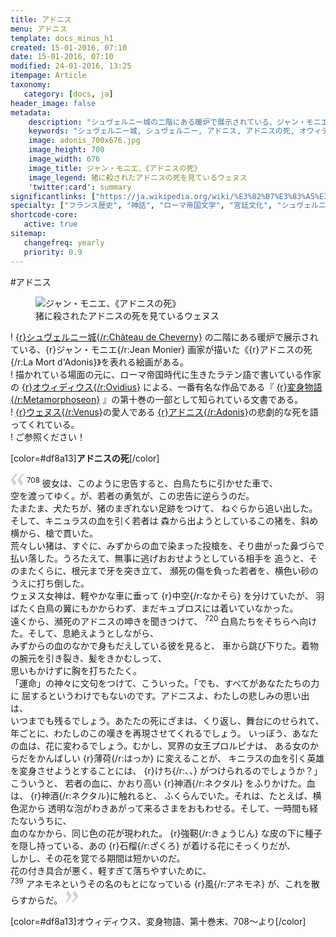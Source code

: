 ```yaml
---
title: アドニス
menu: アドニス
template: docs_minus_h1
created: 15-01-2016, 07:10
date: 15-01-2016, 07:10
modified: 24-01-2016, 13:25
itempage: Article
taxonomy:
   category: [docs, ja]
header_image: false
metadata:
    description: "シュヴェルニー城の二階にある暖炉で展示されている、ジャン・モニエ画家が描いたアドニスの死を表れる絵画の元に、オウィディウス作家が書いた変身物語の第十巻末のアドニス章を語る文書"
    keywords: "シュヴェルニー城, シュヴェルニー, アドニス, アドニスの死, オウィディウス, 変身物語, ジャン・モニエ, Cheverny, Jean MONIER, Adonis, La Mort d'Adonis, Château de Cheverny"
    image: adonis_700x676.jpg
    image_height: 700
    image_width: 676
    image_title: ジャン・モニエ、《アドニスの死》
    image_legend: 猪に殺されたアドニスの死を見ているウェヌス
    'twitter:card': summary
significantlinks: ["https://ja.wikipedia.org/wiki/%E3%82%B7%E3%83%A5%E3%83%B4%E3%82%A7%E3%83%AB%E3%83%8B%E3%83%BC%E5%9F%8E", "https://ja.wikipedia.org/wiki/%E3%82%AA%E3%82%A6%E3%82%A3%E3%83%87%E3%82%A3%E3%82%A6%E3%82%B9", "https://ja.wikipedia.org/wiki/%E5%A4%89%E8%BA%AB%E7%89%A9%E8%AA%9E", "https://ja.wikipedia.org/wiki/%E3%82%A2%E3%83%89%E3%83%BC%E3%83%8B%E3%82%B9", "https://ja.wikipedia.org/wiki/%E3%82%A6%E3%82%A7%E3%83%8C%E3%82%B9"]
specialty: ["フランス歴史", "神話", "ローマ帝国文学", "宮廷文化", "シュヴェルニー城", "シュヴェルニー", "アドニス", "アドニスの死", "オウィディウス", "変身物語", "ジャン・モニエ", "Cheverny", "Jean MONIER", "Adonis", "La Mort d'Adonis", "Château de Cheverny"]
shortcode-core:
   active: true
sitemap:
   changefreq: yearly
   priority: 0.9
---
```

#アドニス

<figure><picture>
<source
sizes="(max-width: 767px) 98vw, (min-width: 959px) 50vw, 86vw"
srcset="
/user/sites/docs/pages/01.home/03.chateaux-de-la-loire/03.cheverny/01.adonis/adonis-280.webp 280w,
/user/sites/docs/pages/01.home/03.chateaux-de-la-loire/03.cheverny/01.adonis/adonis-380.webp 380w,
/user/sites/docs/pages/01.home/03.chateaux-de-la-loire/03.cheverny/01.adonis/adonis-480.webp 480w,
/user/sites/docs/pages/01.home/03.chateaux-de-la-loire/03.cheverny/01.adonis/adonis-640.webp 640w,
/user/sites/docs/pages/01.home/03.chateaux-de-la-loire/03.cheverny/01.adonis/adonis_700x676.webp 700w"
type="image/webp">
<img src="/user/sites/docs/pages/01.home/03.chateaux-de-la-loire/02.chenonceau/01.diane/diane_700x1050.jpg" alt="ジャン・モニエ、《アドニスの死》" title="ジャン・モニエ、《アドニスの死》" class="class-diane-img"
sizes="(max-width: 767px) 98vw, (min-width: 959px) 50vw, 86vw"
srcset="
/user/sites/docs/pages/01.home/03.chateaux-de-la-loire/03.cheverny/01.adonis/adonis-280.jpg 280w,
/user/sites/docs/pages/01.home/03.chateaux-de-la-loire/03.cheverny/01.adonis/adonis-380.jpg 380w,
/user/sites/docs/pages/01.home/03.chateaux-de-la-loire/03.cheverny/01.adonis/adonis-480.jpg 480w,
/user/sites/docs/pages/01.home/03.chateaux-de-la-loire/03.cheverny/01.adonis/adonis-640.jpg 640w,
/user/sites/docs/pages/01.home/03.chateaux-de-la-loire/03.cheverny/01.adonis/adonis_700x676.jpg 700w"
>
</picture><figcaption>猪に殺された<wbr>アドニスの死を<wbr>見ているウェヌス</figcaption></figure>

! [{r}シュヴェルニー城{/r:Château&#160;de&#160;Cheverny}][1] の二階にある暖炉で<wbr>展示されている、{r}ジャン・モニエ{/r:Jean&#160;Monier} 画家が描いた《{r}アドニスの死{/r:La&#160;Mort&#160;d'Adonis}》を表れる絵画がある。  
! 描かれている<wbr>場面の元に、ローマ帝国時代に<wbr>生きたラテン語で<wbr>書いている作家の [{r}オウィディウス{/r:Ovidius}][2] による、一番有名な<wbr>作品である『 [{r}変身物語{/r:Metamorphoseon}][3] 』の第十巻の一部として<wbr>知られている文書である。  
! [{r}ウェヌス{/r:Venus}][4]の愛人である [{r}アドニス{/r:Adonis}][5]の悲劇的な死を<wbr>語ってくれている。  
! ご参照ください！

[color=#df8a13]**アドニスの死**[/color]  

<span><svg xmlns="http://www.w3.org/2000/svg" version="1" width="22px" height="22px" viewBox="0 0 78 78" fill="lightgrey" opacity="1"><path d="M76.5 9.0009L57.0898 32.605c-.88226 1.10283-.88226 1.54397-.88226 1.76454 0 1.10286 1.76455 3.30857 2.8674 4.632l13.0167 14.99877L61.50123 74.9545 50.4727 59.51456c-2.87047-3.97028-10.80793-15.88413-10.80793-19.19267 0-1.76458.6617-2.4263 6.6171-9.7051C60.8395 12.74754 63.04522 10.98297 70.98575 3.0455L76.5 9.00092zm-38.16172 0L18.9281 32.605c-.88228 1.10283-.88228 1.54397-.88228 1.76454 0 1.10286 1.76457 3.30857 2.86742 4.632L33.92688 54.0003 23.3395 74.9545 12.30793 59.51456C9.44053 55.54428 1.5 43.63043 1.5 40.3219c0-1.76458.6617-2.4263 6.6171-9.7051C22.67475 12.74754 24.88043 10.98297 32.82097 3.0455l5.51732 5.9554z"/></svg></span>
<sup>708</sup> 彼女は、このように忠告すると、白鳥たちに引かせた車で、   
空を渡ってゆく。が、若者の勇気が、この忠告に逆らうのだ。   
たまたま、犬たちが、猪のまぎれない足跡を<wbr>つけて、
ねぐらから<wbr>追い出した。そして、キニュラスの血を引く<wbr>若者は
森から出ようと<wbr>しているこの猪を、斜め横から、槍で貫いた。  
荒々しい猪は、すぐに、みずからの血で染まった<wbr>投槍を、そり曲がった<wbr>鼻づらで
払い落した。うろたえて、無事に逃げ<wbr>おおせようとしている<wbr>相手を
追うと、そのまたくらに、根元まで<wbr>牙を突き立て、
瀕死の傷を<wbr>負った若者を、横色い砂のうえに<wbr>打ち倒した。  
ウェヌス女神は、軽やかな<wbr>車に垂って {r}中空{/r:なかそら} を<wbr>分けていたが、 
羽ばたく<wbr>白鳥の翼にもかからわず、まだキュブロスに<wbr>は着いていなかった。  
遠くから、瀕死の<wbr>アドニスの呻きを聞き<wbr>つけて、
<sup>720</sup> 白鳥たちを<wbr>そちらヘ向けた。そして、息絶えようとしながら、    
みずからの血のなかで<wbr>身もだえしている彼を<wbr>見ると、
車から跳び<wbr>下りた。着物の腕元を<wbr>引き裂き、髪を<wbr>きかむしって、    
思いもかけずに胸を<wbr>打ちたたく。  
「運命」の神々に文句を<wbr>つけて、こういった。「でも、すべてが<wbr>あなたたちの力に
屈すると<wbr>いうわけでもないのです。アドニスよ、わたしの<wbr>悲しみの思い出は、  
いつまでも残るでしょう。あたたの死にざまは、くり返し、舞台に<wbr>のせられて、
年ごとに、わたしのこの嘆きを<wbr>再現させて<wbr>くれるでしょう。
いっぽう、あなたの血は、花に変わるでしょう。むかし、冥界の女王<wbr>プロルピナは、
ある女の<wbr>からだをかんばしい {r}薄荷{/r:はっか} に<wbr>変えることが、
キニラスの血を引く英雄を<wbr>変身させようとする<wbr>ことには、 {r}けち{/r:、、} が<wbr>つけられるのでしょうか？」こういうと、
若者の<wbr>血に、かおり高い {r}神酒{/r:ネクタル} を<wbr>ふりかけた。血は、 {r}神酒{/r:ネクタル}に<wbr>触れると、
ふくらんで<wbr>いた。それは、たとえば、横色泥から
透明な泡が<wbr>わきあがって来るさまを<wbr>おもわせる。そして、一時間も経たないうちに、  
血のなかから、同じ色の<wbr>花が現われた。
{r}強靭{/r:きょうじん} な<wbr>皮の下に種子を隠し<wbr>持っている、あの {r}石榴{/r:ざくろ} が<wbr>着ける花にそっくりだが、  
しかし、その花を覚でる<wbr>期間は短かいのだ。  
花の付き具合が悪く、軽すぎて落ちやすいために、  
<sup>739</sup> アネモネというその名の<wbr>もとになっている {r}風{/r:アネモネ} が、これを散らすからだ。
 <span><svg xmlns="http://www.w3.org/2000/svg" version="1" width="22px" height="22px" viewBox="0 0 78 78" fill="lightgrey" opacity="1"><path d="M1.5 68.9991L20.9102 45.395c.88226-1.10283.88226-1.54397.88226-1.76454 0-1.10286-1.76455-3.30857-2.8674-4.632L5.90836 23.9997 16.49877 3.0455 27.5273 18.48544c2.87047 3.97028 10.80793 15.88413 10.80793 19.19267 0 1.76458-.6617 2.4263-6.6171 9.7051C17.1605 65.25246 14.95478 67.01703 7.01425 74.9545L1.5 68.99908zm38.16172 0L59.0719 45.395c.88228-1.10283.88228-1.54397.88228-1.76454 0-1.10286-1.76457-3.30857-2.86742-4.632L44.07312 23.9997 54.6605 3.0455l11.03157 15.43992C68.55947 22.45572 76.5 34.36957 76.5 37.6781c0 1.76458-.6617 2.4263-6.6171 9.7051C55.32526 65.25246 53.11957 67.01703 45.17904 74.9545l-5.51732-5.9554z"/></svg></span>  

[color=#df8a13]オウィディウス、変身物語、第十巻末、708～より[/color]  

[1]: https://ja.wikipedia.org/wiki/%E3%82%B7%E3%83%A5%E3%83%B4%E3%82%A7%E3%83%AB%E3%83%8B%E3%83%BC%E5%9F%8E "https://ja.wikipedia.org/wiki/シュヴェルニー城"
[2]: https://ja.wikipedia.org/wiki/%E3%82%AA%E3%82%A6%E3%82%A3%E3%83%87%E3%82%A3%E3%82%A6%E3%82%B9 "https://ja.wikipedia.org/wiki/オウィディウス"
[3]: https://ja.wikipedia.org/wiki/%E5%A4%89%E8%BA%AB%E7%89%A9%E8%AA%9E "https://ja.wikipedia.org/wiki/変身物語"
[4]: https://ja.wikipedia.org/wiki/%E3%82%A2%E3%83%89%E3%83%BC%E3%83%8B%E3%82%B9 "https://ja.wikipedia.org/wiki/アドニス"
[5]: https://ja.wikipedia.org/wiki/%E3%82%A6%E3%82%A7%E3%83%8C%E3%82%B9 "https://ja.wikipedia.org/wiki/ウェヌス"